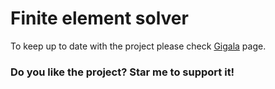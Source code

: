  # Finite element solver  

To keep up to date with the project please check [Gigala](https://www.facebook.com/GigaTsk) page.
 
### Do you like the project? Star me to support it!
